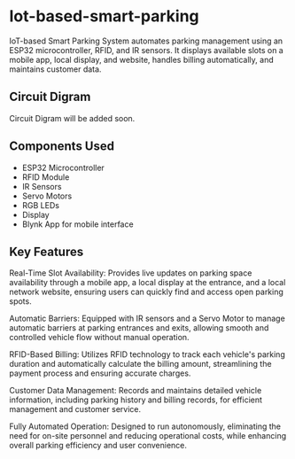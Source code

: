 # Iot-based-smart-parking
IoT-based Smart Parking System automates parking management using an ESP32 microcontroller, RFID, and IR sensors. It displays available slots on a mobile app, local display, and website, handles billing automatically, and maintains customer data.

## Circuit Digram

Circuit Digram will be added soon.

## Components Used
- ESP32 Microcontroller
- RFID Module
- IR Sensors
- Servo Motors
- RGB LEDs
- Display
- Blynk App for mobile interface
  


## Key Features
Real-Time Slot Availability: Provides live updates on parking space availability through a mobile app, a local display at the entrance, and a local network website, ensuring users can quickly find and access open parking spots.

Automatic Barriers: Equipped with IR sensors and a Servo Motor to manage automatic barriers at parking entrances and exits, allowing smooth and controlled vehicle flow without manual operation.

RFID-Based Billing: Utilizes RFID technology to track each vehicle's parking duration and automatically calculate the billing amount, streamlining the payment process and ensuring accurate charges.

Customer Data Management: Records and maintains detailed vehicle information, including parking history and billing records, for efficient management and customer service.

Fully Automated Operation: Designed to run autonomously, eliminating the need for on-site personnel and reducing operational costs, while enhancing overall parking efficiency and user convenience.

